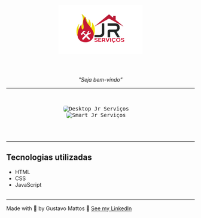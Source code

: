 <h1 align="center">
  <br>
  <img src="src/imagem/logo.png" alt="Logo Xavantes Shop"  width="225">
  <br><br>
</h1>

<p align="center"Jr Serviços.</p>

<p align="center"><i>"Seja bem-vindo"</i></p>

<hr><br>

<p align="center">
  <kbd>
    <img width="500" style="border-radius: 5px" src="src/imagem/gif-windowif" alt="Desktop Jr Serviços">
  </kbd>
  &nbsp;&nbsp;&nbsp;&nbsp;
  <kbd><br>
    <img width="200" style="border-radius: 5px" src="src/imagem/gif-smart.g" alt="Smart Jr Serviços">
  </kbd>
  &nbsp;&nbsp;&nbsp;&nbsp;
</p><br><br><hr>


## Tecnologias utilizadas
- HTML
- CSS
- JavaScript
<br><br>
<hr>

Made with 💙 by Gustavo Mattos 👋 [See my LinkedIn](linkedin.com/in/guh-mattos/)



